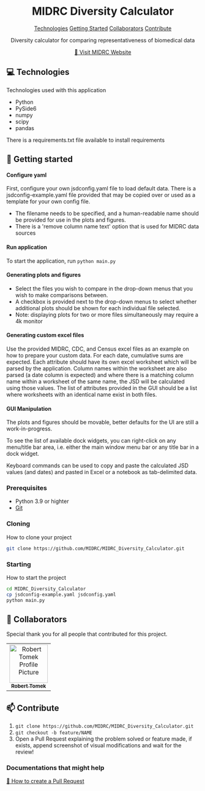                   
 
<h1 align="center" style="font-weight: bold;">MIDRC Diversity Calculator</h1>

<p align="center">
<a href="#tech">Technologies</a>
<a href="#started">Getting Started</a>
<a href="#colab">Collaborators</a>
<a href="#contribute">Contribute</a> 
</p>


<p align="center">Diversity calculator for comparing representativeness of biomedical data</p>


<p align="center">
<a href="https://www.midrc.org/">📱 Visit MIDRC Website</a>
</p>
 
<h2 id="technologies">💻 Technologies</h2>

Technologies used with this application
* Python
* PySide6
* numpy
* scipy
* pandas

There is a requirements.txt file available to install requirements
 
<h2 id="started">🚀 Getting started</h2>

#### Configure yaml
First, configure your own jsdconfig.yaml file to load default data. There is a jsdconfig-example.yaml file provided that may be copied over or used as a template for your own config file.
* The filename needs to be specified, and a human-readable name should be provided for use in the plots and figures. 
* There is a 'remove column name text' option that is used for MIDRC data sources

#### Run application
To start the application, run `python main.py`

#### Generating plots and figures
* Select the files you wish to compare in the drop-down menus that you wish to make comparisons between. 
* A checkbox is provided next to the drop-down menus to select whether additional plots should be shown for each individual file selected. 
* Note: displaying plots for two or more files simultaneously may require a 4k monitor

#### Generating custom excel files
Use the provided MIDRC, CDC, and Census excel files as an example on how to prepare your custom data. For each date, cumulative sums are expected. Each attribute should have its own excel worksheet which will be parsed by the application. Column names within the worksheet are also parsed (a date column is expected) and where there is a matching column name within a worksheet of the same name, the JSD will be calculated using those values. The list of attributes provided in the GUI should be a list where worksheets with an identical name exist in both files.

#### GUI Manipulation
The plots and figures should be movable, better defaults for the UI are still a work-in-progress. 

To see the list of available dock widgets, you can right-click on any menu/title bar area, i.e. either the main window menu bar or any title bar in a dock widget.

Keyboard commands can be used to copy and paste the calculated JSD values (and dates) and pasted in Excel or a notebook as tab-delimited data.

 
<h3>Prerequisites</h3>

- Python 3.9 or highter
- [Git](https://github.com)
 
<h3>Cloning</h3>

How to clone your project

```bash
git clone https://github.com/MIDRC/MIDRC_Diversity_Calculator.git
```
 
<h3>Starting</h3>

How to start the project

```bash
cd MIDRC_Diversity_Calculator
cp jsdconfig-example.yaml jsdconfig.yaml
python main.py
```
 
<h2 id="colab">🤝 Collaborators</h2>

<p>Special thank you for all people that contributed for this project.</p>
<table>
<tr>

<td align="center">
<a href="https://github.com/rtomek">
<img src="https://avatars.githubusercontent.com/u/47761173" width="100px;" alt="Robert Tomek Profile Picture"/><br>
<sub>
<b>Robert Tomek</b>
</sub>
</a>
</td>

</tr>
</table>
 
<h2 id="contribute">📫 Contribute</h2>

1. `git clone https://github.com/MIDRC/MIDRC_Diversity_Calculator.git`
2. `git checkout -b feature/NAME`
3. Open a Pull Request explaining the problem solved or feature made, if exists, append screenshot of visual modifications and wait for the review!
 
<h3>Documentations that might help</h3>

[📝 How to create a Pull Request](https://www.atlassian.com/br/git/tutorials/making-a-pull-request)
